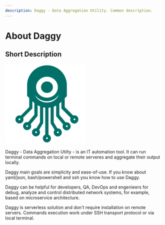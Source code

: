 ```yaml
---
description: Daggy - Data Aggregation Utility. Common description.
---
```


# About Daggy

## Short Description

![](.gitbook/assets/daggy_logo.png)

Daggy - Data Aggregation Utilty - is an IT automation tool. It can run terminal commands on local or remote serveres and aggregate their output locally.  

Daggy main goals are simplicity and ease-of-use. If you know about yaml/json, bash/powershell and ssh you know how to use Daggy. 

Daggy can be helpful for developers, QA, DevOps and engenieers for debug, analyze and control distributed network systems, for example, based on microservice architecture. 

Daggy is serverless solution and don't require installation on remote servers. Commands execution work under SSH transport protocol or via local terminal.

## 

